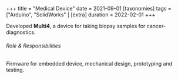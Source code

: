 +++
title = "Medical Device"
date = 2021-09-01
[taxonomies]
tags = ["Arduino", "SolidWorks" ]
[extra]
duration = 2022-02-01
+++

Developed **Multi4**, a device for taking biopsy samples for cancer-diagnostics.

###### Role & Responsibilities

Firmware for embedded device, mechanical design, prototyping and testing.